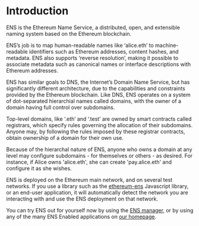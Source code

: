 # Introduction

ENS is the Ethereum Name Service, a distributed, open, and extensible naming system based on the Ethereum blockchain.

ENS’s job is to map human-readable names like ‘alice.eth’ to machine-readable identifiers such as Ethereum addresses, content hashes, and metadata. ENS also supports ‘reverse resolution’, making it possible to associate metadata such as canonical names or interface descriptions with Ethereum addresses.

ENS has similar goals to DNS, the Internet’s Domain Name Service, but has significantly different architecture, due to the capabilities and constraints provided by the Ethereum blockchain. Like DNS, ENS operates on a system of dot-separated hierarchial names called domains, with the owner of a domain having full control over subdomains.

Top-level domains, like ‘.eth’ and ‘.test’ are owned by smart contracts called registrars, which specify rules governing the allocation of their subdomains. Anyone may, by following the rules imposed by these registrar contracts, obtain ownership of a domain for their own use.

Because of the hierarchal nature of ENS, anyone who owns a domain at any level may configure subdomains - for themselves or others - as desired. For instance, if Alice owns 'alice.eth', she can create 'pay.alice.eth' and configure it as she wishes.

ENS is deployed on the Ethereum main network, and on several test networks. If you use a library such as the [ethereum-ens](https://www.npmjs.com/package/ethereum-ens) Javascript library, or an end-user application, it will automatically detect the network you are interacting with and use the ENS deployment on that network.

You can try ENS out for yourself now by using the [ENS manager](https://manager.ens.domains/), or by using any of the many ENS Enabled applications on [our homepage](https://ens.domains/).

